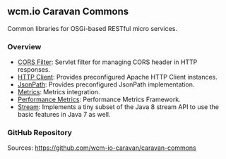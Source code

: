 ## wcm.io Caravan Commons

Common libraries for OSGi-based RESTful micro services.


### Overview

* [CORS Filter](cors/): Servlet filter for managing CORS header in HTTP responses.
* [HTTP Client](httpclient/): Provides preconfigured Apache HTTP Client instances.
* [JsonPath](jsonpath/): Provides preconfigured JsonPath implementation.
* [Metrics](metrics/): Metrics integration.
* [Performance Metrics](performance/): Performance Metrics Framework.
* [Stream](stream/): Implements a tiny subset of the Java 8 stream API to use the basic features in Java 7 as well.


### GitHub Repository

Sources: https://github.com/wcm-io-caravan/caravan-commons
